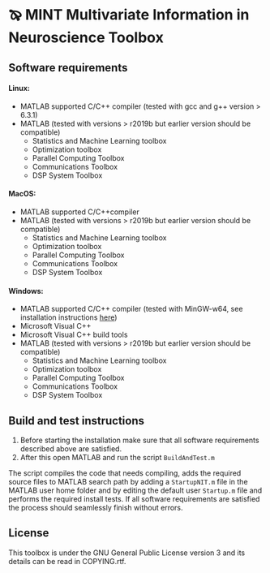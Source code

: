 # &#128596; MINT Multivariate Information in Neuroscience Toolbox
## Software requirements
#### Linux:
- MATLAB supported C/C++ compiler (tested with gcc and g++ version > 6.3.1)
- MATLAB (tested with versions > r2019b but earlier version should be compatible)
  - Statistics and Machine Learning toolbox
  - Optimization toolbox
  - Parallel Computing Toolbox
  - Communications Toolbox
  - DSP System Toolbox

#### MacOS:
- MATLAB supported C/C++compiler
- MATLAB (tested with versions > r2019b but earlier version should be compatible)
  - Statistics and Machine Learning toolbox
  - Optimization toolbox
  - Parallel Computing Toolbox
  - Communications Toolbox
  - DSP System Toolbox

#### Windows:
- MATLAB supported C/C++ compiler (tested with MinGW-w64, see installation instructions [here](https://it.mathworks.com/matlabcentral/fileexchange/52848-matlab-support-for-mingw-w64-c-c-compiler))
- Microsoft Visual C++
- Microsoft Visual C++ build tools
- MATLAB (tested with versions > r2019b but earlier version should be compatible)
  - Statistics and Machine Learning toolbox
  - Optimization toolbox
  - Parallel Computing Toolbox
  - Communications Toolbox
  - DSP System Toolbox

## Build and test instructions
1. Before starting the installation make sure that all software requirements described above are satisfied.
2. After this open MATLAB and run the script `BuildAndTest.m`

The script compiles the code that needs compiling, adds the required source files to MATLAB search path by adding a `StartupNIT.m` file in the MATLAB user home folder and by editing the default user `Startup.m` file and performs the required install tests. If all software requirements are satisfied the process should seamlessly finish without errors.

## License
This toolbox is under the GNU General Public License version 3 and its details can be read in COPYING.rtf.
